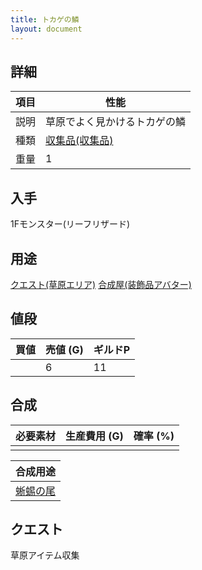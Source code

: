 ```yaml
---
title: トカゲの鱗
layout: document
---
```

## 詳細


|項目|性能|
|---|---|
|説明|草原でよく見かけるトカゲの鱗|
|種類|[収集品(収集品)](収集品(収集品))|
|重量|1|

## 入手

1Fモンスター(リーフリザード)

## 用途

[クエスト(草原エリア)](クエスト(草原エリア))
[合成屋(装飾品アバター)](合成屋(装飾品アバター))

## 値段


|買値|売値 (G)|ギルドP|
|---|---|---|
||6|11|

## 合成


|必要素材|生産費用 (G)|確率 (%)|
|---|---|---|
||||


|合成用途|
|---|
|[蜥蜴の尾](蜥蜴の尾)|

## クエスト

草原アイテム収集
